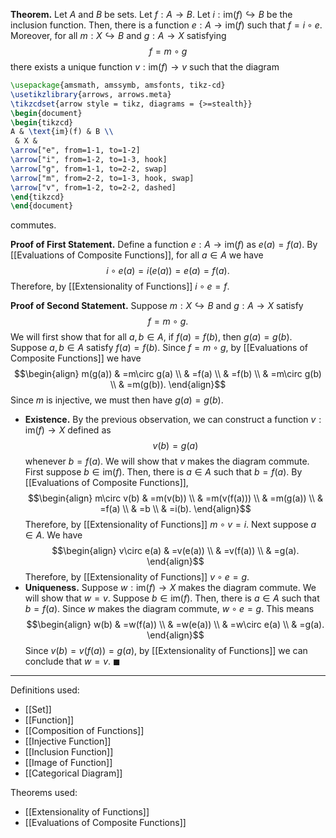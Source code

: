 **Theorem.** Let $A$ and $B$ be sets. Let $f:A\to B$. Let $i: \text{im}(f)\hookrightarrow B$ be the inclusion function. Then, there is a function $e:A\to \text{im}(f)$ such that $f=i\circ e$. Moreover, for all $m:X\hookrightarrow B$ and $g:A\to X$ satisfying $$f=m\circ g$$there exists a unique function $v: \text{im}(f)\to v$ such that the diagram

```tikz
\usepackage{amsmath, amssymb, amsfonts, tikz-cd}
\usetikzlibrary{arrows, arrows.meta}
\tikzcdset{arrow style = tikz, diagrams = {>=stealth}}
\begin{document}
\begin{tikzcd}
A & \text{im}(f) & B \\
 & X & 
\arrow["e", from=1-1, to=1-2]
\arrow["i", from=1-2, to=1-3, hook]
\arrow["g", from=1-1, to=2-2, swap]
\arrow["m", from=2-2, to=1-3, hook, swap]
\arrow["v", from=1-2, to=2-2, dashed]
\end{tikzcd}
\end{document}
```

commutes.

**Proof of First Statement.** Define a function $e:A\to \text{im}(f)$ as $e(a)=f(a)$. By [[Evaluations of Composite Functions]], for all $a\in A$ we have $$i\circ e(a)=i(e(a))=e(a)=f(a).$$Therefore, by [[Extensionality of Functions]] $i\circ e=f$.

**Proof of Second Statement.** Suppose $m:X\hookrightarrow B$ and $g:A\to X$ satisfy $$f=m\circ g.$$We will first show that for all $a,b\in A$, if $f(a)=f(b)$, then $g(a)=g(b)$. Suppose $a,b\in A$ satisfy $f(a)=f(b)$. Since $f=m\circ g$, by [[Evaluations of Composite Functions]] we have
$$\begin{align}
m(g(a)) & =m\circ g(a) \\
 & =f(a) \\
 & =f(b) \\
 & =m\circ g(b) \\
 & =m(g(b)).
\end{align}$$
Since $m$ is injective, we must then have $g(a)=g(b)$.

- **Existence.** By the previous observation, we can construct a function $v:\text{im}(f)\to X$ defined as $$v(b)=g(a)$$whenever $b=f(a)$. We will show that $v$ makes the diagram commute. First suppose $b\in \text{im}(f)$. Then, there is $a\in A$ such that $b=f(a)$. By [[Evaluations of Composite Functions]], $$\begin{align}
m\circ v(b) & =m(v(b)) \\
 & =m(v(f(a))) \\
 & =m(g(a)) \\
 & =f(a) \\
 & =b \\
 & =i(b).
\end{align}$$Therefore, by [[Extensionality of Functions]] $m\circ v=i$. Next suppose $a\in A$. We have $$\begin{align}
v\circ e(a) & =v(e(a)) \\
 & =v(f(a)) \\
 & =g(a).
\end{align}$$Therefore, by [[Extensionality of Functions]] $v\circ e=g$.
- **Uniqueness.** Suppose $w:\text{im}(f)\to X$ makes the diagram commute. We will show that $w=v$. Suppose $b\in \text{im}(f)$. Then, there is $a\in A$ such that $b=f(a)$. Since $w$ makes the diagram commute, $w\circ e=g$. This means $$\begin{align}
w(b) & =w(f(a)) \\
 & =w(e(a)) \\
 & =w\circ e(a) \\
 & =g(a).
\end{align}$$Since $v(b)=v(f(a))=g(a)$, by [[Extensionality of Functions]] we can conclude that $w=v$. $\blacksquare$
***
Definitions used:
- [[Set]]
- [[Function]]
- [[Composition of Functions]]
- [[Injective Function]]
- [[Inclusion Function]]
- [[Image of Function]]
- [[Categorical Diagram]]

Theorems used:
- [[Extensionality of Functions]]
- [[Evaluations of Composite Functions]]